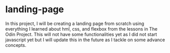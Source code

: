 # landing-page

In this project, I will be creating a landing page from scratch using everything I learned about hml, css, and flexbox from the lessons in The Odin Project. This will not have some functionalities yet as I did not start javascript yet but I will update this in the future as I tackle on some advance concepts.